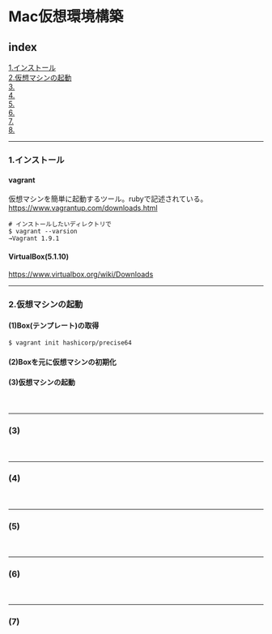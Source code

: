 # Mac仮想環境構築


## index
<a href="#anc1">1.インストール</a>  
<a href="#anc2">2.仮想マシンの起動</a>  
<a href="#anc3">3.</a>  
<a href="#anc4">4.</a>  
<a href="#anc5">5.</a>  
<a href="#anc6">6.</a>  
<a href="#anc7">7.</a>  
<a href="#anc8">8.</a>  



- - - 
### 1.インストール

#### vagrant
仮想マシンを簡単に起動するツール。rubyで記述されている。  
https://www.vagrantup.com/downloads.html  
```
# インストールしたいディレクトリで
$ vagrant --varsion
→Vagrant 1.9.1
```
#### VirtualBox(5.1.10)
https://www.virtualbox.org/wiki/Downloads  



- - - 
### 2.仮想マシンの起動
#### (1)Box(テンプレート)の取得
```
$ vagrant init hashicorp/precise64
```


#### (2)Boxを元に仮想マシンの初期化
#### (3)仮想マシンの起動

　  
- - - 
### (3)
　  
- - - 
### (4)

　  
- - - 
### (5)

　  
- - - 
### (6)

　  
- - - 
### (7)
